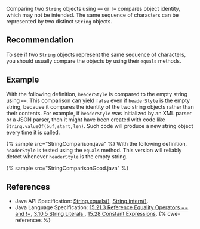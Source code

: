 Comparing two `String` objects using `==` or `!=` compares object identity, which may not be intended. The same sequence of characters can be represented by two distinct `String` objects.


## Recommendation
To see if two `String` objects represent the same sequence of characters, you should usually compare the objects by using their `equals` methods.


## Example
With the following definition, `headerStyle` is compared to the empty string using `==`. This comparison can yield `false` even if `headerStyle` is the empty string, because it compares the identity of the two string objects rather than their contents. For example, if `headerStyle` was initialized by an XML parser or a JSON parser, then it might have been created with code like `String.valueOf(buf,start,len)`. Such code will produce a new string object every time it is called.

{% sample src="StringComparison.java" %}
With the following definition, `headerStyle` is tested using the `equals` method. This version will reliably detect whenever `headerStyle` is the empty string.

{% sample src="StringComparisonGood.java" %}

## References
* Java API Specification: [String.equals()](https://docs.oracle.com/en/java/javase/11/docs/api/java.base/java/lang/String.html#equals(java.lang.Object)), [String.intern()](https://docs.oracle.com/en/java/javase/11/docs/api/java.base/java/lang/String.html#intern()).
* Java Language Specification: [15.21.3 Reference Equality Operators == and !=](https://docs.oracle.com/javase/specs/jls/se11/html/jls-15.html#jls-15.21.3), [3.10.5 String Literals ](https://docs.oracle.com/javase/specs/jls/se11/html/jls-3.html#jls-3.10.5), [15.28 Constant Expressions](https://docs.oracle.com/javase/specs/jls/se11/html/jls-15.html#jls-15.28).
{% cwe-references %}
